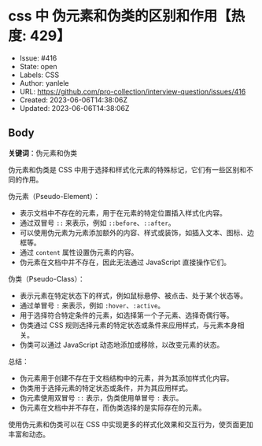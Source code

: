 # css 中 伪元素和伪类的区别和作用【热度: 429】

- Issue: #416
- State: open
- Labels: CSS
- Author: yanlele
- URL: https://github.com/pro-collection/interview-question/issues/416
- Created: 2023-06-06T14:38:06Z
- Updated: 2023-06-06T14:38:06Z

## Body

**关键词**：伪元素和伪类

伪元素和伪类是 CSS 中用于选择和样式化元素的特殊标记，它们有一些区别和不同的作用。

伪元素（Pseudo-Element）：
- 表示文档中不存在的元素，用于在元素的特定位置插入样式化内容。
- 通过双冒号 `::` 来表示，例如 `::before`、`::after`。
- 可以使用伪元素为元素添加额外的内容、样式或装饰，如插入文本、图标、边框等。
- 通过 `content` 属性设置伪元素的内容。
- 伪元素在文档中并不存在，因此无法通过 JavaScript 直接操作它们。

伪类（Pseudo-Class）：
- 表示元素在特定状态下的样式，例如鼠标悬停、被点击、处于某个状态等。
- 通过单冒号 `:` 来表示，例如 `:hover`、`:active`。
- 用于选择符合特定条件的元素，如选择第一个子元素、选择奇偶行等。
- 伪类通过 CSS 规则选择元素的特定状态或条件来应用样式，与元素本身相关。
- 伪类可以通过 JavaScript 动态地添加或移除，以改变元素的状态。

总结：
- 伪元素用于创建不存在于文档结构中的元素，并为其添加样式化内容。
- 伪类用于选择元素的特定状态或条件，并为其应用样式。
- 伪元素使用双冒号 `::` 表示，伪类使用单冒号 `:` 表示。
- 伪元素在文档中并不存在，而伪类选择的是实际存在的元素。

使用伪元素和伪类可以在 CSS 中实现更多的样式化效果和交互行为，使页面更加丰富和动态。

